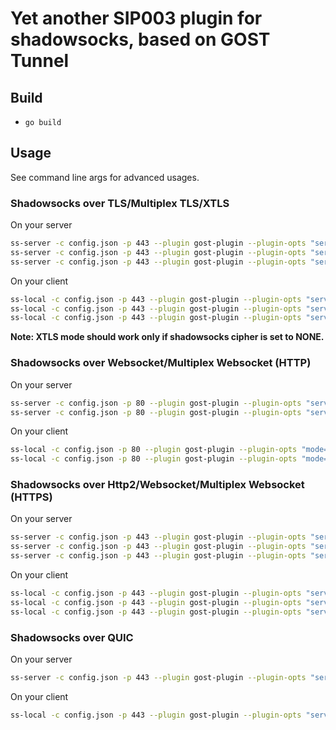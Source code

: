# Yet another SIP003 plugin for shadowsocks, based on GOST Tunnel

## Build

* `go build`

## Usage

See command line args for advanced usages.

### Shadowsocks over TLS/Multiplex TLS/XTLS 

On your server

```sh
ss-server -c config.json -p 443 --plugin gost-plugin --plugin-opts "server;cert=cert.pem;key=key.pem;mode=tls"
ss-server -c config.json -p 443 --plugin gost-plugin --plugin-opts "server;cert=cert.pem;key=key.pem;mode=mtls"
ss-server -c config.json -p 443 --plugin gost-plugin --plugin-opts "server;cert=cert.pem;key=key.pem;mode=xtls"
```

On your client

```sh
ss-local -c config.json -p 443 --plugin gost-plugin --plugin-opts "serverName=mydomain.me;mode=tls"
ss-local -c config.json -p 443 --plugin gost-plugin --plugin-opts "serverName=mydomain.me;mode=mtls;mux=1"
ss-local -c config.json -p 443 --plugin gost-plugin --plugin-opts "serverName=mydomain.me;mode=xtls"
```

**Note: XTLS mode should work only if shadowsocks cipher is set to NONE.**

### Shadowsocks over Websocket/Multiplex Websocket (HTTP)

On your server

```sh
ss-server -c config.json -p 80 --plugin gost-plugin --plugin-opts "server;mode=ws"
ss-server -c config.json -p 80 --plugin gost-plugin --plugin-opts "server;mode=mws"
```

On your client

```sh
ss-local -c config.json -p 80 --plugin gost-plugin --plugin-opts "mode=ws"
ss-local -c config.json -p 80 --plugin gost-plugin --plugin-opts "mode=mws;mux=1"
```

### Shadowsocks over Http2/Websocket/Multiplex Websocket (HTTPS)

On your server

```sh
ss-server -c config.json -p 443 --plugin gost-plugin --plugin-opts "server;cert=cert.pem;key=key.pem;mode=h2"
ss-server -c config.json -p 443 --plugin gost-plugin --plugin-opts "server;cert=cert.pem;key=key.pem;mode=wss"
ss-server -c config.json -p 443 --plugin gost-plugin --plugin-opts "server;cert=cert.pem;key=key.pem;mode=mwss"
```

On your client

```sh
ss-local -c config.json -p 443 --plugin gost-plugin --plugin-opts "serverName=mydomain.me;mode=h2"
ss-local -c config.json -p 443 --plugin gost-plugin --plugin-opts "serverName=mydomain.me;mode=wss"
ss-local -c config.json -p 443 --plugin gost-plugin --plugin-opts "serverName=mydomain.me;mode=mwss;mux=1"
```

### Shadowsocks over QUIC

On your server

```sh
ss-server -c config.json -p 443 --plugin gost-plugin --plugin-opts "server;cert=cert.pem;key=key.pem;mode=quic"
```

On your client

```sh
ss-local -c config.json -p 443 --plugin gost-plugin --plugin-opts "serverName=mydomain.me;mode=quic"
```
